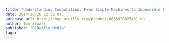 ```yaml
---
title: "Understanding Computation: From Simple Machines to Impossible Programs"
date: 2014-10-26 12:39 UTC
purchase_url: http://shop.oreilly.com/product/0636920025481.do
author: Tom Stuart
publisher: "O'Reilly Media"
tags:
---
```


